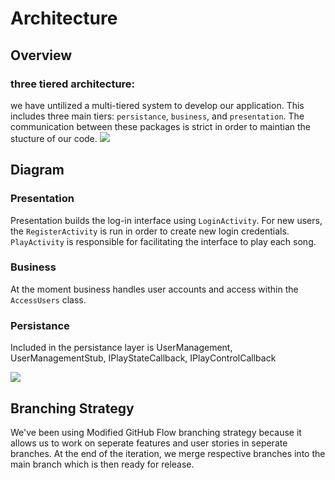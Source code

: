 # Architecture
## Overview
### three tiered architecture:

we have untilized a multi-tiered system to develop our application. This includes three main tiers: `persistance`, `business`, and `presentation`. The communication between these packages is strict in order to maintian the stucture of our code. 
[![](https://mermaid.ink/img/pako:eNpNj7EOwjAMRH8l8gw_kKEDYkWqxOrFalyI1DgQOwOq-u-kRRXd7Hvnk2-GIQcGD8rvyjLwNdKjUELpCyuLkcUs5667VI3Cqt6h7HOTj64jco25notGtTV2ZYd1w_9IOEHikiiG9smM4hyCPTkxQjuEwCPVyRBQlmalavn-kQG8lconqK9Atj8OfqRJm8ohWi63X7ut5PIFeqZTbw?type=png)](https://mermaid.live/edit#pako:eNpNj7EOwjAMRH8l8gw_kKEDYkWqxOrFalyI1DgQOwOq-u-kRRXd7Hvnk2-GIQcGD8rvyjLwNdKjUELpCyuLkcUs5667VI3Cqt6h7HOTj64jco25notGtTV2ZYd1w_9IOEHikiiG9smM4hyCPTkxQjuEwCPVyRBQlmalavn-kQG8lconqK9Atj8OfqRJm8ohWi63X7ut5PIFeqZTbw)


## Diagram

### Presentation
Presentation builds the log-in interface using `LoginActivity`. For new users, the `RegisterActivity` is run in order to create new login credentials. `PlayActivity` is responsible for facilitating the interface to play each song. 

### Business
At the moment business handles user accounts and access within the `AccessUsers` class.

### Persistance
Included in the persistance layer is UserManagement, UserManagementStub, IPlayStateCallback, IPlayControlCallback

[![](https://mermaid.ink/img/pako:eNqFkbFuwzAMRH-F0Jz8gIYMRdcAAbpqISTaIWBTqUilKIL8e2kngTu1GyHd3SOOt5BroRCD0mcnyfTOODack5waKYmhcZX94fDWlYVUI3SlBrkRGilgzrWLJXn9g2vhRE1ZbcmLoHhlGUHo66WGQoY86X8QNKP5YgpTHYHlTwhhy2dfaKjtYWbxcV6TnbNpV-8GulLjgd24mDaCi37vtgCkKOQqAz9Twy7M5DMXr--WBCAFO9NMKUQfCw3YJ0shyd2l2K1-fEsO0VqnXeiX4gU-2w5xwEn9lQpbbcfHSdbL3H8A1meYwA?type=png)](https://mermaid.live/edit#pako:eNqFkbFuwzAMRH-F0Jz8gIYMRdcAAbpqISTaIWBTqUilKIL8e2kngTu1GyHd3SOOt5BroRCD0mcnyfTOODack5waKYmhcZX94fDWlYVUI3SlBrkRGilgzrWLJXn9g2vhRE1ZbcmLoHhlGUHo66WGQoY86X8QNKP5YgpTHYHlTwhhy2dfaKjtYWbxcV6TnbNpV-8GulLjgd24mDaCi37vtgCkKOQqAz9Twy7M5DMXr--WBCAFO9NMKUQfCw3YJ0shyd2l2K1-fEsO0VqnXeiX4gU-2w5xwEn9lQpbbcfHSdbL3H8A1meYwA)

## Branching Strategy
We've been using Modified GitHub Flow branching strategy because it allows us to work on seperate features and user stories in seperate branches. At the end of the iteration, we merge respective branches into the main branch which is then ready for release.


